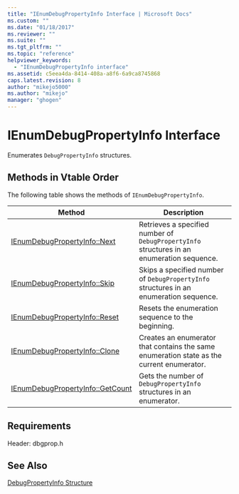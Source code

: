 ```yaml
---
title: "IEnumDebugPropertyInfo Interface | Microsoft Docs"
ms.custom: ""
ms.date: "01/18/2017"
ms.reviewer: ""
ms.suite: ""
ms.tgt_pltfrm: ""
ms.topic: "reference"
helpviewer_keywords:
  - "IEnumDebugPropertyInfo interface"
ms.assetid: c5eea4da-8414-408a-a8f6-6a9ca8745868
caps.latest.revision: 8
author: "mikejo5000"
ms.author: "mikejo"
manager: "ghogen"
---
```

# IEnumDebugPropertyInfo Interface
Enumerates `DebugPropertyInfo` structures.

## Methods in Vtable Order
 The following table shows the methods of `IEnumDebugPropertyInfo`.

|Method|Description|
|------------|-----------------|
|[IEnumDebugPropertyInfo::Next](../../winscript/reference/ienumdebugpropertyinfo-next.md)|Retrieves a specified number of `DebugPropertyInfo` structures in an enumeration sequence.|
|[IEnumDebugPropertyInfo::Skip](../../winscript/reference/ienumdebugpropertyinfo-skip.md)|Skips a specified number of `DebugPropertyInfo` structures in an enumeration sequence.|
|[IEnumDebugPropertyInfo::Reset](../../winscript/reference/ienumdebugpropertyinfo-reset.md)|Resets the enumeration sequence to the beginning.|
|[IEnumDebugPropertyInfo::Clone](../../winscript/reference/ienumdebugpropertyinfo-clone.md)|Creates an enumerator that contains the same enumeration state as the current enumerator.|
|[IEnumDebugPropertyInfo::GetCount](../../winscript/reference/ienumdebugpropertyinfo-getcount.md)|Gets the number of `DebugPropertyInfo` structures in an enumerator.|

## Requirements
 Header: dbgprop.h

## See Also
 [DebugPropertyInfo Structure](../../winscript/reference/debugpropertyinfo-structure.md)